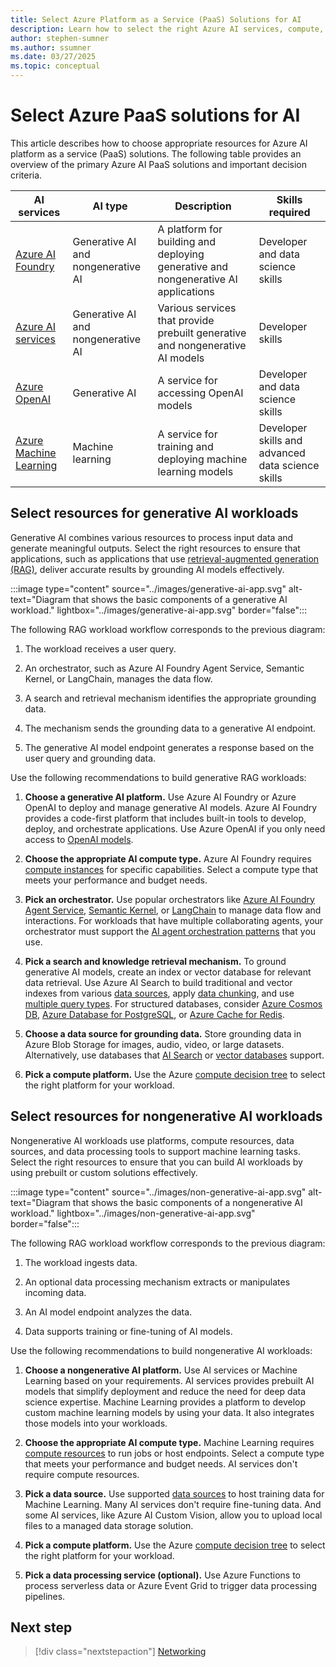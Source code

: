 ```yaml
---
title: Select Azure Platform as a Service (PaaS) Solutions for AI
description: Learn how to select the right Azure AI services, compute, and tools to build effective generative and nongenerative AI workloads.
author: stephen-sumner
ms.author: ssumner
ms.date: 03/27/2025
ms.topic: conceptual
---
```


# Select Azure PaaS solutions for AI

This article describes how to choose appropriate resources for Azure AI platform as a service (PaaS) solutions. The following table provides an overview of the primary Azure AI PaaS solutions and important decision criteria.

| AI services | AI type | Description | Skills required |
|---------|------------|---------| --- |
| [Azure AI Foundry](/azure/ai-foundry/what-is-azure-ai-foundry) | Generative AI and nongenerative AI | A platform for building and deploying generative and nongenerative AI applications | Developer and data science skills |
| [Azure AI services](/azure/ai-services/what-are-ai-services) | Generative AI and nongenerative AI | Various services that provide prebuilt generative and nongenerative AI models | Developer skills |
| [Azure OpenAI](/azure/ai-foundry/openai/concepts/models) | Generative AI | A service for accessing OpenAI models | Developer and data science skills |
| [Azure Machine Learning](/azure/machine-learning/overview-what-is-azure-machine-learning) | Machine learning | A service for training and deploying machine learning models | Developer skills and advanced data science skills |

## Select resources for generative AI workloads

Generative AI combines various resources to process input data and generate meaningful outputs. Select the right resources to ensure that applications, such as applications that use [retrieval-augmented generation (RAG)](/azure/architecture/ai-ml/guide/rag/rag-solution-design-and-evaluation-guide), deliver accurate results by grounding AI models effectively.

:::image type="content" source="../images/generative-ai-app.svg" alt-text="Diagram that shows the basic components of a generative AI workload." lightbox="../images/generative-ai-app.svg" border="false":::

The following RAG workload workflow corresponds to the previous diagram:

1. The workload receives a user query. 

1. An orchestrator, such as Azure AI Foundry Agent Service, Semantic Kernel, or LangChain, manages the data flow.

1. A search and retrieval mechanism identifies the appropriate grounding data.

1. The mechanism sends the grounding data to a generative AI endpoint.

1. The generative AI model endpoint generates a response based on the user query and grounding data.

Use the following recommendations to build generative RAG workloads:

1. **Choose a generative AI platform.** Use Azure AI Foundry or Azure OpenAI to deploy and manage generative AI models. Azure AI Foundry provides a code-first platform that includes built-in tools to develop, deploy, and orchestrate applications. Use Azure OpenAI if you only need access to [OpenAI models](/azure/ai-services/openai/concepts/models).

1. **Choose the appropriate AI compute type.** Azure AI Foundry requires [compute instances](/azure/ai-studio/how-to/create-manage-compute) for specific capabilities. Select a compute type that meets your performance and budget needs.

1. **Pick an orchestrator.** Use popular orchestrators like [Azure AI Foundry Agent Service](/azure/ai-services/agents/overview), [Semantic Kernel](/semantic-kernel/overview/), or [LangChain](https://python.langchain.com/v0.2/docs/integrations/platforms/microsoft/) to manage data flow and interactions. For workloads that have multiple collaborating agents, your orchestrator must support the [AI agent orchestration patterns](/azure/architecture/ai-ml/guide/ai-agent-design-patterns) that you use.

1. **Pick a search and knowledge retrieval mechanism.** To ground generative AI models, create an index or vector database for relevant data retrieval. Use Azure AI Search to build traditional and vector indexes from various [data sources](/azure/search/search-indexer-overview#supported-data-sources), apply [data chunking](/azure/search/vector-search-integrated-vectorization), and use [multiple query types](/azure/search/search-query-overview#types-of-queries). For structured databases, consider [Azure Cosmos DB](/azure/cosmos-db/vector-database), [Azure Database for PostgreSQL](/azure/postgresql/flexible-server/how-to-use-pgvector), or [Azure Cache for Redis](/azure/azure-cache-for-redis/cache-overview-vector-similarity).

1. **Choose a data source for grounding data.** Store grounding data in Azure Blob Storage for images, audio, video, or large datasets. Alternatively, use databases that [AI Search](/azure/search/search-indexer-overview#supported-data-sources) or [vector databases](/dotnet/ai/conceptual/vector-databases#available-vector-database-solutions) support.

1. **Pick a compute platform.** Use the Azure [compute decision tree](/azure/architecture/guide/technology-choices/compute-decision-tree) to select the right platform for your workload.

## Select resources for nongenerative AI workloads

Nongenerative AI workloads use platforms, compute resources, data sources, and data processing tools to support machine learning tasks. Select the right resources to ensure that you can build AI workloads by using prebuilt or custom solutions effectively.

:::image type="content" source="../images/non-generative-ai-app.svg" alt-text="Diagram that shows the basic components of a nongenerative AI workload." lightbox="../images/non-generative-ai-app.svg" border="false":::

The following RAG workload workflow corresponds to the previous diagram:

1. The workload ingests data.

1. An optional data processing mechanism extracts or manipulates incoming data.

1. An AI model endpoint analyzes the data.

1. Data supports training or fine-tuning of AI models.

Use the following recommendations to build nongenerative AI workloads:

1. **Choose a nongenerative AI platform.** Use AI services or Machine Learning based on your requirements. AI services provides prebuilt AI models that simplify deployment and reduce the need for deep data science expertise. Machine Learning provides a platform to develop custom machine learning models by using your data. It also integrates those models into your workloads.

1. **Choose the appropriate AI compute type.** Machine Learning requires [compute resources](/azure/machine-learning/concept-azure-machine-learning-v2) to run jobs or host endpoints. Select a compute type that meets your performance and budget needs. AI services don't require compute resources.

1. **Pick a data source.** Use supported [data sources](/azure/machine-learning/how-to-datastore) to host training data for Machine Learning. Many AI services don't require fine-tuning data. And some AI services, like Azure AI Custom Vision, allow you to upload local files to a managed data storage solution.

1. **Pick a compute platform.** Use the Azure [compute decision tree](/azure/architecture/guide/technology-choices/compute-decision-tree) to select the right platform for your workload.

1. **Pick a data processing service (optional).** Use Azure Functions to process serverless data or Azure Event Grid to trigger data processing pipelines.

## Next step

> [!div class="nextstepaction"]
> [Networking](../platform/networking.md)

